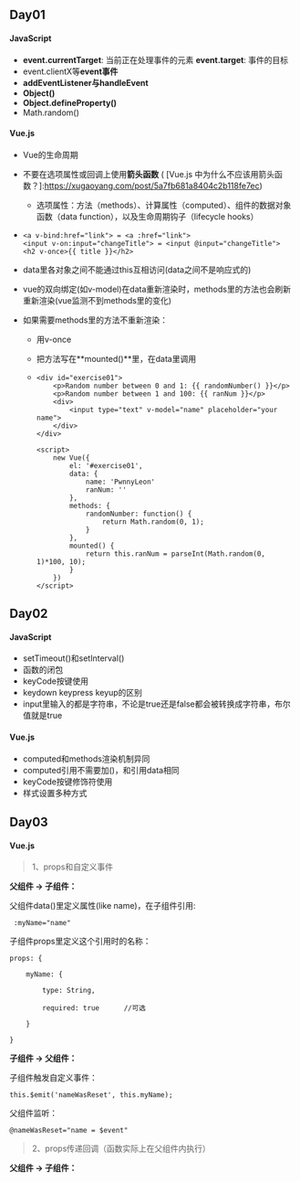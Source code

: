 ## Day01

#### JavaScript

- **event.currentTarget**: 当前正在处理事件的元素  **event.target**: 事件的目标
- event.clientX等**event事件**
- **addEventListener与handleEvent**
- **Object()**
- **Object.defineProperty()**
- Math.random()

#### Vue.js

- Vue的生命周期

- 不要在选项属性或回调上使用**箭头函数** ( [Vue.js 中为什么不应该用箭头函数？]:https://xugaoyang.com/post/5a7fb681a8404c2b118fe7ec)

  - 选项属性：方法（methods）、计算属性（computed）、组件的数据对象函数（data function），以及生命周期钩子（lifecycle hooks）

- ```vue
  <a v-bind:href="link"> = <a :href="link">
  <input v-on:input="changeTitle"> = <input @input="changeTitle">
  <h2 v-once>{{ title }}</h2>
  ```

- data里各对象之间不能通过this互相访问(data之间不是响应式的)

- vue的双向绑定(如v-model)在data重新渲染时，methods里的方法也会刷新重新渲染(vue监测不到methods里的变化)

- 如果需要methods里的方法不重新渲染：

  - 用v-once

  - 把方法写在**mounted()**里，在data里调用

  - ```vue
    <div id="exercise01">
        <p>Random number between 0 and 1: {{ randomNumber() }}</p>
        <p>Random number between 1 and 100: {{ ranNum }}</p>
        <div>
            <input type="text" v-model="name" placeholder="your name">
        </div>
    </div>
    
    <script>
        new Vue({
            el: '#exercise01',
            data: {
                name: 'PwnnyLeon'
                ranNum: ''
            },
            methods: {
                randomNumber: function() {
                    return Math.random(0, 1);
                }
            },
            mounted() {
                return this.ranNum = parseInt(Math.random(0, 1)*100, 10);
            }
        })
    </script>
    ```



## Day02

#### JavaScript

- setTimeout()和setInterval()
- 函数的闭包
- keyCode按键使用
- keydown keypress keyup的区别
- input里输入的都是字符串，不论是true还是false都会被转换成字符串，布尔值就是true

#### Vue.js

- computed和methods渲染机制异同
- computed引用不需要加()，和引用data相同
- keyCode按键修饰符使用
- 样式设置多种方式



## Day03

#### Vue.js

> 1、props和自定义事件

**父组件 -> 子组件：** 

父组件data()里定义属性(like name)，在子组件引用: 

```vue
 :myName="name"
```

子组件props里定义这个引用时的名称：

```vue
props: {

	myName: {

		type: String,

		required: true		//可选

	}

}
```



**子组件 -> 父组件：**

子组件触发自定义事件：

```vue
this.$emit('nameWasReset', this.myName);
```

父组件监听：

```
@nameWasReset="name = $event"
```



> 2、props传递回调（函数实际上在父组件内执行）

**父组件 -> 子组件：**

